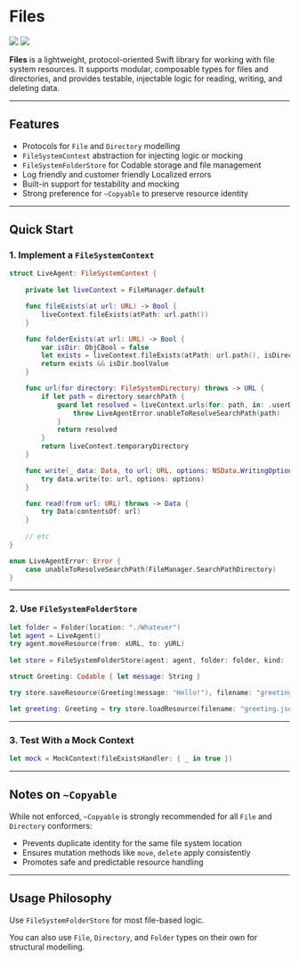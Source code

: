 # Files

[![](https://img.shields.io/endpoint?url=https%3A%2F%2Fswiftpackageindex.com%2Fnashysolutions%2Ffiles%2Fbadge%3Ftype%3Dswift-versions)](https://swiftpackageindex.com/nashysolutions/files)
[![](https://img.shields.io/endpoint?url=https%3A%2F%2Fswiftpackageindex.com%2Fnashysolutions%2Ffiles%2Fbadge%3Ftype%3Dplatforms)](https://swiftpackageindex.com/nashysolutions/files)

**Files** is a lightweight, protocol-oriented Swift library for working with file system resources. It supports modular, composable types for files and directories, and provides testable, injectable logic for reading, writing, and deleting data.

---

## Features

- Protocols for `File` and `Directory` modelling
- `FileSystemContext` abstraction for injecting logic or mocking
- `FileSystemFolderStore` for Codable storage and file management
- Log friendly and customer friendly Localized errors
- Built-in support for testability and mocking
- Strong preference for `~Copyable` to preserve resource identity

---

## Quick Start

### 1. Implement a `FileSystemContext`

```swift
struct LiveAgent: FileSystemContext {
    
    private let liveContext = FileManager.default

    func fileExists(at url: URL) -> Bool {
        liveContext.fileExists(atPath: url.path())
    }

    func folderExists(at url: URL) -> Bool {
        var isDir: ObjCBool = false
        let exists = liveContext.fileExists(atPath: url.path(), isDirectory: &isDir)
        return exists && isDir.boolValue
    }

    func url(for directory: FileSystemDirectory) throws -> URL {
        if let path = directory.searchPath {
            guard let resolved = liveContext.urls(for: path, in: .userDomainMask).first else {
                throw LiveAgentError.unableToResolveSearchPath(path)
            }
            return resolved
        }
        return liveContext.temporaryDirectory
    }

    func write(_ data: Data, to url: URL, options: NSData.WritingOptions) throws {
        try data.write(to: url, options: options)
    }

    func read(from url: URL) throws -> Data {
        try Data(contentsOf: url)
    }
    
    // etc
}

enum LiveAgentError: Error {
    case unableToResolveSearchPath(FileManager.SearchPathDirectory)
}
```

---

### 2. Use `FileSystemFolderStore`

```swift
let folder = Folder(location: "./Whatever")
let agent = LiveAgent()
try agent.moveResource(from: xURL, to: yURL)
        
let store = FileSystemFolderStore(agent: agent, folder: folder, kind: .caches)

struct Greeting: Codable { let message: String }

try store.saveResource(Greeting(message: "Hello!"), filename: "greeting.json")

let greeting: Greeting = try store.loadResource(filename: "greeting.json")
```

---

### 3. Test With a Mock Context

```swift
let mock = MockContext(fileExistsHandler: { _ in true })
```

---

## Notes on `~Copyable`

While not enforced, `~Copyable` is strongly recommended for all `File` and `Directory` conformers:

- Prevents duplicate identity for the same file system location
- Ensures mutation methods like `move`, `delete` apply consistently
- Promotes safe and predictable resource handling

---

## Usage Philosophy

Use `FileSystemFolderStore` for most file-based logic.

You can also use `File`, `Directory`, and `Folder` types on their own for structural modelling.

